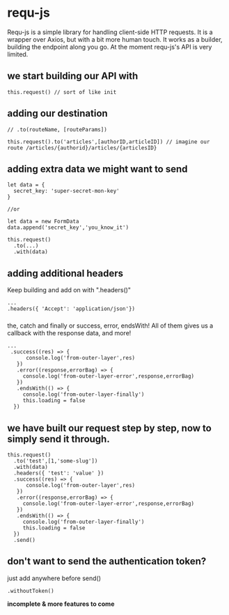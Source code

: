 # requ-js

Requ-js is a simple library for handling client-side HTTP requests. It is a wrapper over Axios, but with a bit more human touch.
It works as a builder, building the endpoint along you go.
At the moment requ-js's API is very limited.

## we start building our API with

```node
this.request() // sort of like init
```

## adding our destination

```node
// .to(routeName, [routeParams])

this.request().to('articles',[authorID,articleID]) // imagine our route /articles/{authorid}/articles/{articlesID}
```

## adding extra data we might want to send

```node
let data = {
  secret_key: 'super-secret-mon-key'
}

//or

let data = new FormData
data.append('secret_key','you_know_it')

this.request()
  .to(...)
  .with(data)
```
## adding additional headers
Keep building and add on with ".headers()"

```node
...
.headers({ 'Accept': 'application/json'})
```

###
the, catch and finally or success, error, endsWith! All of them gives us a callback with the response data, and more!

```node
...
 .success((res) => {
      console.log('from-outer-layer',res)
   })
   .error((response,errorBag) => {
     console.log('from-outer-layer-error',response,errorBag)
   })
   .endsWith(() => {
     console.log('from-outer-layer-finally')
     this.loading = false
  })
```

## we have built our request step by step, now to simply send it through.

```node
this.request()
  .to('test',[1,'some-slug'])
  .with(data)
  .headers({ 'test': 'value' })
  .success((res) => {
      console.log('from-outer-layer',res)
   })
   .error((response,errorBag) => {
     console.log('from-outer-layer-error',response,errorBag)
   })
   .endsWith(() => {
     console.log('from-outer-layer-finally')
     this.loading = false
  })
  .send()
```
## don't want to send the authentication token?

just add anywhere before send()

```node
.withoutToken()
```


**incomplete & more features to come**
